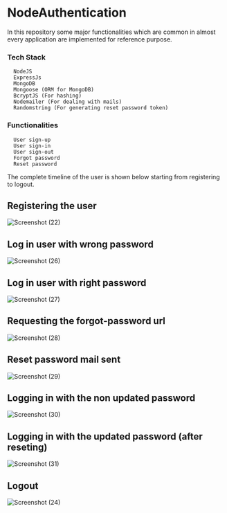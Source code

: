 # NodeAuthentication
In this repository some major functionalities which are common in almost every application are implemented for reference purpose.

### Tech Stack
      NodeJS
      ExpressJs
      MongoDB
      Mongoose (ORM for MongoDB)
      BcryptJS (For hashing)
      Nodemailer (For dealing with mails)
      Randomstring (For generating reset password token)
      
### Functionalities
      User sign-up
      User sign-in
      User sign-out
      Forgot password 
      Reset password

The complete timeline of the user is shown below starting from registering to logout.

## Registering the user 

![Screenshot (22)](https://github.com/BadalSoni03/NodeAuthentication/assets/111721917/81d4e464-87dc-4e75-8935-cd60d082be65)



## Log in user with wrong password
 
![Screenshot (26)](https://github.com/BadalSoni03/NodeAuthentication/assets/111721917/110b0b62-3e0c-406d-b20a-2300ce7fc3ff)

## Log in user with right password

![Screenshot (27)](https://github.com/BadalSoni03/NodeAuthentication/assets/111721917/7f187923-8dc5-436d-8981-7aa336dd2186)


## Requesting the forgot-password url

![Screenshot (28)](https://github.com/BadalSoni03/NodeAuthentication/assets/111721917/c95cae2a-6836-4160-a9c2-19b594375887)

## Reset password mail sent

![Screenshot (29)](https://github.com/BadalSoni03/NodeAuthentication/assets/111721917/664b00fc-6207-460e-886a-b326e13b8f44)

## Logging in with the non updated password

![Screenshot (30)](https://github.com/BadalSoni03/NodeAuthentication/assets/111721917/35650b82-b0ea-4bbb-9edb-029fce4dd1e1)

## Logging in with the updated password (after reseting)

![Screenshot (31)](https://github.com/BadalSoni03/NodeAuthentication/assets/111721917/9365fcae-0218-4611-843f-d743c0bb28c4)


## Logout

![Screenshot (24)](https://github.com/BadalSoni03/NodeAuthentication/assets/111721917/837b5cfa-a4d1-4d29-8f59-a1d0622e0128)
